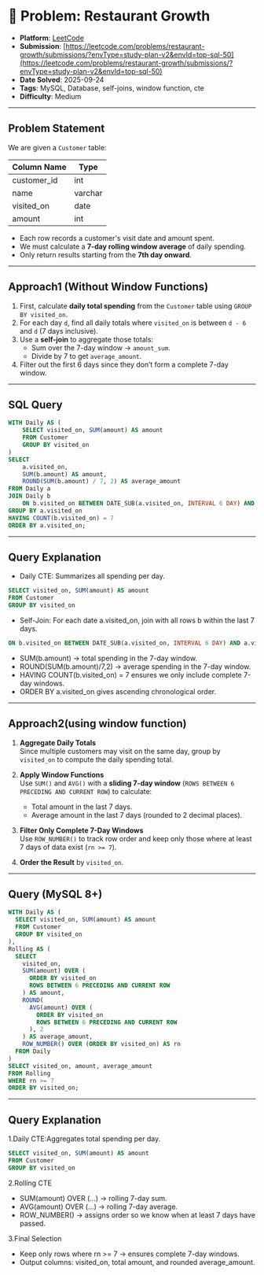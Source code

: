 # 🧲 Problem: Restaurant Growth

- **Platform**: [LeetCode](https://leetcode.com/problems/restaurant-growth/description/?envType=study-plan-v2&envId=top-sql-50)
- **Submission**: [https://leetcode.com/problems/restaurant-growth/submissions/?envType=study-plan-v2&envId=top-sql-50](https://leetcode.com/problems/restaurant-growth/submissions/?envType=study-plan-v2&envId=top-sql-50)
- **Date Solved**: 2025-09-24
- **Tags**: MySQL, Database, self-joins, window function, cte
- **Difficulty**: Medium

---

## Problem Statement
We are given a `Customer` table:

| Column Name | Type |
|-------------|------|
| customer_id | int  |
| name        | varchar |
| visited_on  | date |
| amount      | int  |

- Each row records a customer's visit date and amount spent.
- We must calculate a **7-day rolling window average** of daily spending.
- Only return results starting from the **7th day onward**.

---

## Approach1 (Without Window Functions)
1. First, calculate **daily total spending** from the `Customer` table using `GROUP BY visited_on`.
2. For each day `d`, find all daily totals where `visited_on` is between `d - 6` and `d` (7 days inclusive).
3. Use a **self-join** to aggregate those totals:
   - Sum over the 7-day window → `amount_sum`.
   - Divide by 7 to get `average_amount`.
4. Filter out the first 6 days since they don’t form a complete 7-day window.

---

## SQL Query
```sql
WITH Daily AS (
    SELECT visited_on, SUM(amount) AS amount
    FROM Customer
    GROUP BY visited_on
)
SELECT 
    a.visited_on,
    SUM(b.amount) AS amount,
    ROUND(SUM(b.amount) / 7, 2) AS average_amount
FROM Daily a
JOIN Daily b
    ON b.visited_on BETWEEN DATE_SUB(a.visited_on, INTERVAL 6 DAY) AND a.visited_on
GROUP BY a.visited_on
HAVING COUNT(b.visited_on) = 7
ORDER BY a.visited_on;
```

---

## Query Explanation
- Daily CTE: Summarizes all spending per day.
```sql
SELECT visited_on, SUM(amount) AS amount
FROM Customer
GROUP BY visited_on
```
- Self-Join: For each date a.visited_on, join with all rows b within the last 7 days.
```sql
ON b.visited_on BETWEEN DATE_SUB(a.visited_on, INTERVAL 6 DAY) AND a.visited_on
```

- SUM(b.amount) → total spending in the 7-day window.
- ROUND(SUM(b.amount)/7,2) → average spending in the 7-day window.
- HAVING COUNT(b.visited_on) = 7 ensures we only include complete 7-day windows.
- ORDER BY a.visited_on gives ascending chronological order.

---
## Approach2(using window function)
1. **Aggregate Daily Totals**  
   Since multiple customers may visit on the same day, group by `visited_on` to compute the daily spending total.  

2. **Apply Window Functions**  
   Use `SUM()` and `AVG()` with a **sliding 7-day window** (`ROWS BETWEEN 6 PRECEDING AND CURRENT ROW`) to calculate:
   - Total amount in the last 7 days.  
   - Average amount in the last 7 days (rounded to 2 decimal places).  

3. **Filter Only Complete 7-Day Windows**  
   Use `ROW_NUMBER()` to track row order and keep only those where at least 7 days of data exist (`rn >= 7`).  

4. **Order the Result** by `visited_on`.  

---

## Query (MySQL 8+)
```sql
WITH Daily AS (
  SELECT visited_on, SUM(amount) AS amount
  FROM Customer
  GROUP BY visited_on
),
Rolling AS (
  SELECT
    visited_on,
    SUM(amount) OVER (
      ORDER BY visited_on
      ROWS BETWEEN 6 PRECEDING AND CURRENT ROW
    ) AS amount,
    ROUND(
      AVG(amount) OVER (
        ORDER BY visited_on
        ROWS BETWEEN 6 PRECEDING AND CURRENT ROW
      ), 2
    ) AS average_amount,
    ROW_NUMBER() OVER (ORDER BY visited_on) AS rn
  FROM Daily
)
SELECT visited_on, amount, average_amount
FROM Rolling
WHERE rn >= 7
ORDER BY visited_on;
```
---

## Query Explanation

1.Daily CTE:Aggregates total spending per day.
```sql
SELECT visited_on, SUM(amount) AS amount
FROM Customer
GROUP BY visited_on
```
2.Rolling CTE
  - SUM(amount) OVER (...) → rolling 7-day sum.
  - AVG(amount) OVER (...) → rolling 7-day average.
  - ROW_NUMBER() → assigns order so we know when at least 7 days have passed.

3.Final Selection
  - Keep only rows where rn >= 7 → ensures complete 7-day windows.
  - Output columns: visited_on, total amount, and rounded average_amount.
